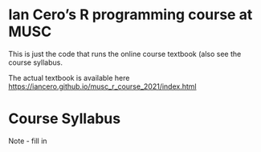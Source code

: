 
# Ian Cero’s R programming course at MUSC

This is just the code that runs the online course textbook (also see the
course syllabus.

The actual textbook is available here
<https://iancero.github.io/musc_r_course_2021/index.html>

# Course Syllabus

Note - fill in

